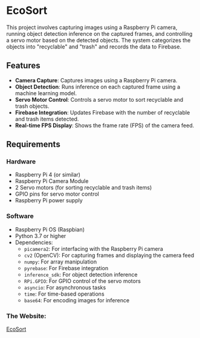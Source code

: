 # EcoSort 

This project involves capturing images using a Raspberry Pi camera, running object detection inference on the captured frames, and controlling a servo motor based on the detected objects. The system categorizes the objects into "recyclable" and "trash" and records the data to Firebase.

## Features
- **Camera Capture**: Captures images using a Raspberry Pi camera.
- **Object Detection**: Runs inference on each captured frame using a machine learning model.
- **Servo Motor Control**: Controls a servo motor to sort recyclable and trash objects.
- **Firebase Integration**: Updates Firebase with the number of recyclable and trash items detected.
- **Real-time FPS Display**: Shows the frame rate (FPS) of the camera feed.

## Requirements

### Hardware
- Raspberry Pi 4 (or similar)
- Raspberry Pi Camera Module
- 2 Servo motors (for sorting recyclable and trash items)
- GPIO pins for servo motor control
- Raspberry Pi power supply

### Software
- Raspberry Pi OS (Raspbian)
- Python 3.7 or higher
- Dependencies:
  - `picamera2`: For interfacing with the Raspberry Pi camera
  - `cv2` (OpenCV): For capturing frames and displaying the camera feed
  - `numpy`: For array manipulation
  - `pyrebase`: For Firebase integration
  - `inference_sdk`: For object detection inference
  - `RPi.GPIO`: For GPIO control of the servo motors
  - `asyncio`: For asynchronous tasks
  - `time`: For time-based operations
  - `base64`: For encoding images for inference
  
### The Website: 
[EcoSort](https://ecosortplus.netlify.app)
